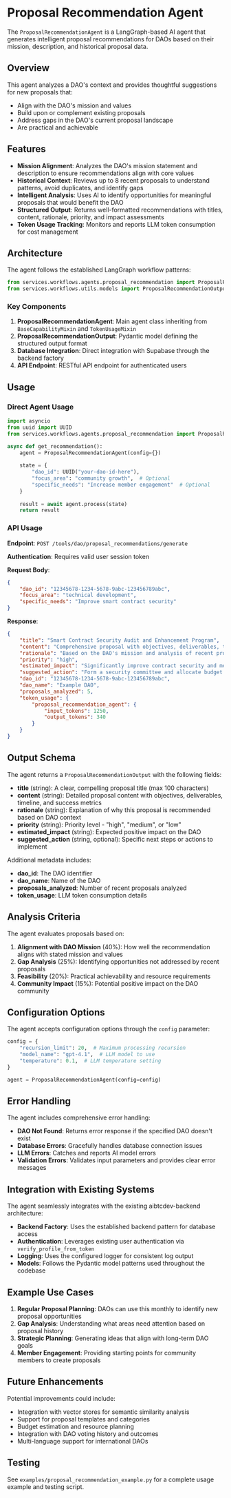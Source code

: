# Proposal Recommendation Agent

The `ProposalRecommendationAgent` is a LangGraph-based AI agent that generates intelligent proposal recommendations for DAOs based on their mission, description, and historical proposal data.

## Overview

This agent analyzes a DAO's context and provides thoughtful suggestions for new proposals that:
- Align with the DAO's mission and values
- Build upon or complement existing proposals
- Address gaps in the DAO's current proposal landscape
- Are practical and achievable

## Features

- **Mission Alignment**: Analyzes the DAO's mission statement and description to ensure recommendations align with core values
- **Historical Context**: Reviews up to 8 recent proposals to understand patterns, avoid duplicates, and identify gaps
- **Intelligent Analysis**: Uses AI to identify opportunities for meaningful proposals that would benefit the DAO
- **Structured Output**: Returns well-formatted recommendations with titles, content, rationale, priority, and impact assessments
- **Token Usage Tracking**: Monitors and reports LLM token consumption for cost management

## Architecture

The agent follows the established LangGraph workflow patterns:

```python
from services.workflows.agents.proposal_recommendation import ProposalRecommendationAgent
from services.workflows.utils.models import ProposalRecommendationOutput
```

### Key Components

1. **ProposalRecommendationAgent**: Main agent class inheriting from `BaseCapabilityMixin` and `TokenUsageMixin`
2. **ProposalRecommendationOutput**: Pydantic model defining the structured output format
3. **Database Integration**: Direct integration with Supabase through the backend factory
4. **API Endpoint**: RESTful API endpoint for authenticated users

## Usage

### Direct Agent Usage

```python
import asyncio
from uuid import UUID
from services.workflows.agents.proposal_recommendation import ProposalRecommendationAgent

async def get_recommendation():
    agent = ProposalRecommendationAgent(config={})
    
    state = {
        "dao_id": UUID("your-dao-id-here"),
        "focus_area": "community growth",  # Optional
        "specific_needs": "Increase member engagement"  # Optional
    }
    
    result = await agent.process(state)
    return result
```

### API Usage

**Endpoint**: `POST /tools/dao/proposal_recommendations/generate`

**Authentication**: Requires valid user session token

**Request Body**:
```json
{
    "dao_id": "12345678-1234-5678-9abc-123456789abc",
    "focus_area": "technical development",
    "specific_needs": "Improve smart contract security"
}
```

**Response**:
```json
{
    "title": "Smart Contract Security Audit and Enhancement Program",
    "content": "Comprehensive proposal with objectives, deliverables, timeline...",
    "rationale": "Based on the DAO's mission and analysis of recent proposals...",
    "priority": "high",
    "estimated_impact": "Significantly improve contract security and member confidence",
    "suggested_action": "Form a security committee and allocate budget for audits",
    "dao_id": "12345678-1234-5678-9abc-123456789abc",
    "dao_name": "Example DAO",
    "proposals_analyzed": 5,
    "token_usage": {
        "proposal_recommendation_agent": {
            "input_tokens": 1250,
            "output_tokens": 340
        }
    }
}
```

## Output Schema

The agent returns a `ProposalRecommendationOutput` with the following fields:

- **title** (string): A clear, compelling proposal title (max 100 characters)
- **content** (string): Detailed proposal content with objectives, deliverables, timeline, and success metrics
- **rationale** (string): Explanation of why this proposal is recommended based on DAO context
- **priority** (string): Priority level - "high", "medium", or "low"
- **estimated_impact** (string): Expected positive impact on the DAO
- **suggested_action** (string, optional): Specific next steps or actions to implement

Additional metadata includes:
- **dao_id**: The DAO identifier
- **dao_name**: Name of the DAO
- **proposals_analyzed**: Number of recent proposals analyzed
- **token_usage**: LLM token consumption details

## Analysis Criteria

The agent evaluates proposals based on:

1. **Alignment with DAO Mission** (40%): How well the recommendation aligns with stated mission and values
2. **Gap Analysis** (25%): Identifying opportunities not addressed by recent proposals
3. **Feasibility** (20%): Practical achievability and resource requirements
4. **Community Impact** (15%): Potential positive impact on the DAO community

## Configuration Options

The agent accepts configuration options through the `config` parameter:

```python
config = {
    "recursion_limit": 20,  # Maximum processing recursion
    "model_name": "gpt-4.1",  # LLM model to use
    "temperature": 0.1,  # LLM temperature setting
}

agent = ProposalRecommendationAgent(config=config)
```

## Error Handling

The agent includes comprehensive error handling:

- **DAO Not Found**: Returns error response if the specified DAO doesn't exist
- **Database Errors**: Gracefully handles database connection issues
- **LLM Errors**: Catches and reports AI model errors
- **Validation Errors**: Validates input parameters and provides clear error messages

## Integration with Existing Systems

The agent seamlessly integrates with the existing aibtcdev-backend architecture:

- **Backend Factory**: Uses the established backend pattern for database access
- **Authentication**: Leverages existing user authentication via `verify_profile_from_token`
- **Logging**: Uses the configured logger for consistent log output
- **Models**: Follows the Pydantic model patterns used throughout the codebase

## Example Use Cases

1. **Regular Proposal Planning**: DAOs can use this monthly to identify new proposal opportunities
2. **Gap Analysis**: Understanding what areas need attention based on proposal history
3. **Strategic Planning**: Generating ideas that align with long-term DAO goals
4. **Member Engagement**: Providing starting points for community members to create proposals

## Future Enhancements

Potential improvements could include:

- Integration with vector stores for semantic similarity analysis
- Support for proposal templates and categories
- Budget estimation and resource planning
- Integration with DAO voting history and outcomes
- Multi-language support for international DAOs

## Testing

See `examples/proposal_recommendation_example.py` for a complete usage example and testing script. 